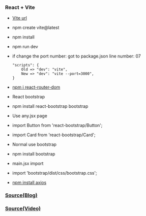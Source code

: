 ### React + Vite

- [Vite url](https://vitejs.dev/guide/)

- npm create vite@latest
- npm install
- npm run dev
- if change the port number: got to package.json line number: 07
	```
	"scripts": {
		Old => "dev": "vite",   
		New => "dev": "vite --port=3000",
	}
	```

- [npm i react-router-dom](https://www.npmjs.com/package/react-router-dom)

- React bootstrap
- npm install react-bootstrap bootstrap
- Use any.jsx page
- import Button from 'react-bootstrap/Button';
- import Card from 'react-bootstrap/Card';

- Normal use bootstrap
- npm install bootstrap

- main.jsx import
- import 'bootstrap/dist/css/bootstrap.css';

- [npm install axios](https://github.com/axios/axios)

### [Source(Blog)](https://tutorial101.blogspot.com/2023/05/react-js-laravel-10-rest-api-crud.html)
### [Source(Video)](https://www.youtube.com/watch?v=QIlCT34gWh4&t=1327s)
